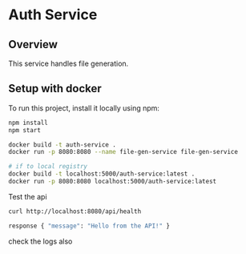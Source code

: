 # Auth Service

## Overview
This service handles file generation.

## Setup with docker
To run this project, install it locally using npm:

```bash
npm install
npm start

docker build -t auth-service .
docker run -p 8080:8080 --name file-gen-service file-gen-service

# if to local registry
docker build -t localhost:5000/auth-service:latest .
docker run -p 8080:8080 localhost:5000/auth-service:latest
```
Test the api 
```bash
curl http://localhost:8080/api/health
```
```bash
response { "message": "Hello from the API!" }
```
check the logs also